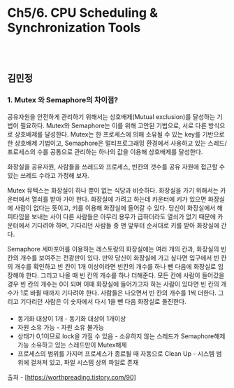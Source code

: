 # Ch5/6. CPU Scheduling & Synchronization Tools

<br>
<br>

## 김민정
### 1. Mutex 와 Semaphore의 차이점?

공유자원을 안전하게 관리하기 위해서는 상호배제(Mutual exclusion)를 달성하는 기법이 필요하다. Mutex와 Semaphore는 이를 위해 고안된 기법으로, 서로 다른 방식으로 상호배제를 달성한다. 
Mutex는 한 프로세스에 의해 소유될 수 있는 key를 기반으로 한 상호배제 기법이고, Semaphore은 멀티프로그래밍 환경에서 사용하고 있는 스레드/프로세스의 수를 공통으로 관리하는 하나의 값을 이용해 상호배제를 달성한다.

화장실을 공유자원, 사람들을 쓰레드와 프로세스, 빈칸의 갯수를 공유 자원에 접근할 수 있는 쓰레드 수라고 가정해 보자.

Mutex
뮤텍스는 화장실이 하나 뿐이 없는 식당과 비슷하다. 화장실을 가기 위해서는 카운터에서 열쇠를 받아 가야 한다. 화장실에 가려고 하는데 카운터에 키가 있으면 화장실에 사람이 없다는 뜻이고, 키를 이용해 화장실에 들어갈 수 있다. 당신이 화장실에서 해피타임을 보내는 사이 다른 사람들은 아무리 용무가 급하더라도 열쇠가 없기 때문에 카운터에서 기다려야 하며, 기다리던 사람들 중 맨 앞부터 순서대로 키를 받아 화장실에 간다.


Semaphore
세마포어를 이용하는 레스토랑의 화장실에는 여러 개의 칸과, 화장실의 빈 칸의 개수를 보여주는 전광판이 있다. 만약 당신이 화장실에 가고 싶다면 입구에서 빈 칸의 개수를 확인하고 빈 칸이 1개 이상이라면 빈칸의 개수를 하나 뺀 다음에 화장실로 입장해야 한다. 그리고 나올 때 빈 칸의 개수를 하나 더해준다. 모든 칸에 사람이 들어갔을 경우 빈 칸의 개수는 0이 되며 이때 화장실에 들어가고자 하는 사람이 있다면 빈 칸의 개수가 1로 바뀔 때까지 기다려야 한다. 사람들은 나오면서 빈 칸의 개수를 1씩 더한다. 그리고 기다리던 사람은 이 숫자에서 다시 1을 뺀 다음 화장실로 돌진한다.


####               <Mutex>                                                             <Semaphore>   
- 동기화 대상이 1개                                                      -  동기화 대상이 1개이상
- 자원 소유 가능                                                         - 자원 소유 불가능
- 상태가 0,1이므로 lock을 가질 수 있음                                    - 소유하지 않는 스레드가 Semaphore해제가능
  소유하고 있는 스레드만이 Mutex해제            
- 프로세스의 범위를 가지며 프로세스가 종료될 때 자동으로 Clean Up           - 시스템 범위에 걸쳐져 있고, 파일 시스템 상의 파일로 존재


출처 - [https://worthpreading.tistory.com/90]
